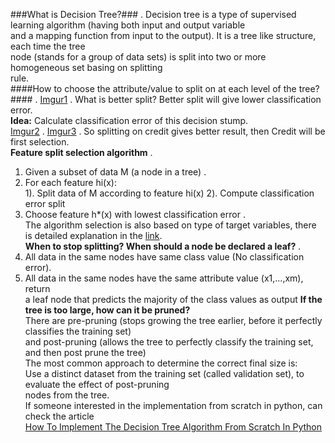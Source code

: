 ###What is Decision Tree?### . 
Decision tree is a type of supervised learning algorithm (having both input and output variable  
and a mapping function from input to the output). It is a tree like structure, each time the tree  
node (stands for a group of data sets) is split into two or more homogeneous set basing on splitting   
rule.   
####How to choose the attribute/value to split on at each level of the tree?#### . 
[Imgur1](https://i.imgur.com/fuIkOnL.png) . 
What is better split? Better split will give lower classification error.  
**Idea:** Calculate classification error of this decision stump.  
[Imgur2](https://i.imgur.com/0Q7pDJk.png) . 
[Imgur3](https://i.imgur.com/dq4COfl.png) . 
So splitting on credit gives better result, then Credit will be first selection.  
**Feature split selection algorithm** . 
1. Given a subset of data M (a node in a tree) . 
2. For each feature hi(x):  
  1). Split data of M according to feature hi(x)
  2). Compute classification error split
3. Choose feature h*(x) with lowest classification error .   
The algorithm selection is also based on type of target variables, there is detailed explanation in the [link](https://clearpredictions.com/Home/DecisionTree).  
**When to stop splitting? When should a node be declared a leaf?** . 
1. All data in the same nodes have same class value (No classification error).  
2. All data in the same nodes have the same attribute value (x1,...,xm), return  
a leaf node that predicts the majority of the class values as output
**If the tree is too large, how can it be pruned?**  
There are pre-pruning (stops growing the tree earlier, before it perfectly classifies the training set)   
and post-pruning (allows the tree to perfectly classify the training set, and then post prune the tree)  
The most common approach to determine the correct final size is:   
Use a distinct dataset from the training set (called validation set), to evaluate the effect of post-pruning  
nodes from the tree.  
If someone interested in the implementation from scratch in python, can check the article  
[How To Implement The Decision Tree Algorithm From Scratch In Python](https://machinelearningmastery.com/implement-decision-tree-algorithm-scratch-python/)  



